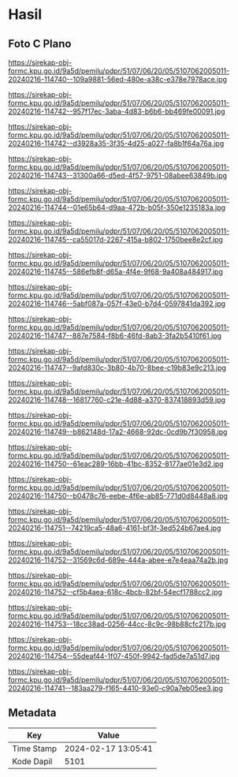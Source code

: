# Hasil

## Foto C Plano

https://sirekap-obj-formc.kpu.go.id/9a5d/pemilu/pdpr/51/07/06/20/05/5107062005011-20240216-114740--109a9881-56ed-480e-a38c-e378e7978ace.jpg

https://sirekap-obj-formc.kpu.go.id/9a5d/pemilu/pdpr/51/07/06/20/05/5107062005011-20240216-114742--957f17ec-3aba-4d83-b6b6-bb469fe00091.jpg

https://sirekap-obj-formc.kpu.go.id/9a5d/pemilu/pdpr/51/07/06/20/05/5107062005011-20240216-114742--d3928a35-3f35-4d25-a027-fa8b1f64a76a.jpg

https://sirekap-obj-formc.kpu.go.id/9a5d/pemilu/pdpr/51/07/06/20/05/5107062005011-20240216-114743--31300a66-d5ed-4f57-9751-08abee63849b.jpg

https://sirekap-obj-formc.kpu.go.id/9a5d/pemilu/pdpr/51/07/06/20/05/5107062005011-20240216-114744--01e65b64-d9aa-472b-b05f-350e1235183a.jpg

https://sirekap-obj-formc.kpu.go.id/9a5d/pemilu/pdpr/51/07/06/20/05/5107062005011-20240216-114745--ca55017d-2267-415a-b802-1750bee8e2cf.jpg

https://sirekap-obj-formc.kpu.go.id/9a5d/pemilu/pdpr/51/07/06/20/05/5107062005011-20240216-114745--586efb8f-d65a-4f4e-9f68-9a408a484917.jpg

https://sirekap-obj-formc.kpu.go.id/9a5d/pemilu/pdpr/51/07/06/20/05/5107062005011-20240216-114746--5abf087a-057f-43e0-b7d4-0597841da392.jpg

https://sirekap-obj-formc.kpu.go.id/9a5d/pemilu/pdpr/51/07/06/20/05/5107062005011-20240216-114747--887e7584-f8b6-46fd-8ab3-3fa2b5410f61.jpg

https://sirekap-obj-formc.kpu.go.id/9a5d/pemilu/pdpr/51/07/06/20/05/5107062005011-20240216-114747--9afd830c-3b80-4b70-8bee-c19b83e9c213.jpg

https://sirekap-obj-formc.kpu.go.id/9a5d/pemilu/pdpr/51/07/06/20/05/5107062005011-20240216-114748--16817760-c21e-4d88-a370-837418893d59.jpg

https://sirekap-obj-formc.kpu.go.id/9a5d/pemilu/pdpr/51/07/06/20/05/5107062005011-20240216-114749--b862148d-17a2-4668-92dc-0cd9b7f30958.jpg

https://sirekap-obj-formc.kpu.go.id/9a5d/pemilu/pdpr/51/07/06/20/05/5107062005011-20240216-114750--61eac289-16bb-41bc-8352-8177ae01e3d2.jpg

https://sirekap-obj-formc.kpu.go.id/9a5d/pemilu/pdpr/51/07/06/20/05/5107062005011-20240216-114750--b0478c76-eebe-4f6e-ab85-771d0d8448a8.jpg

https://sirekap-obj-formc.kpu.go.id/9a5d/pemilu/pdpr/51/07/06/20/05/5107062005011-20240216-114751--74219ca5-48a6-4161-bf3f-3ed524b67ae4.jpg

https://sirekap-obj-formc.kpu.go.id/9a5d/pemilu/pdpr/51/07/06/20/05/5107062005011-20240216-114752--31569c6d-689e-444a-abee-e7e4eaa74a2b.jpg

https://sirekap-obj-formc.kpu.go.id/9a5d/pemilu/pdpr/51/07/06/20/05/5107062005011-20240216-114752--cf5b4aea-618c-4bcb-82bf-54ecf1788cc2.jpg

https://sirekap-obj-formc.kpu.go.id/9a5d/pemilu/pdpr/51/07/06/20/05/5107062005011-20240216-114753--18cc38ad-0256-44cc-8c9c-98b88cfc217b.jpg

https://sirekap-obj-formc.kpu.go.id/9a5d/pemilu/pdpr/51/07/06/20/05/5107062005011-20240216-114754--55deaf44-1f07-450f-9942-fad5de7a51d7.jpg

https://sirekap-obj-formc.kpu.go.id/9a5d/pemilu/pdpr/51/07/06/20/05/5107062005011-20240216-114741--183aa279-f165-4410-93e0-c90a7eb05ee3.jpg


## Metadata

| Key        | Value               |
| ---------- | ------------------- |
| Time Stamp | 2024-02-17 13:05:41 |
| Kode Dapil | 5101                |



